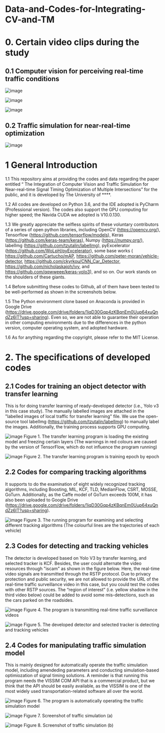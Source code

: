 # Data-and-Codes-for-Integrating-CV-and-TM
# 0. Certain video clips during the study

## 0.1 Computer vision for perceiving real-time traffic conditions

![image](https://github.com/0AnonymousSite0/Codes-and-data-for-integrating-computer-vision-and-traffic-simulation/blob/master/Video%20Clips/Video%20Clip%20(1).gif)

![image](https://github.com/0AnonymousSite0/Codes-and-data-for-integrating-computer-vision-and-traffic-simulation/blob/master/Video%20Clips/Video%20Clip%20(2).gif)

![image](https://github.com/0AnonymousSite0/Codes-and-data-for-integrating-computer-vision-and-traffic-simulation/blob/master/Video%20Clips/Video%20Clip%20(3).gif) 

## 0.2 Traffic simulation for near-real-time optimization

![image](https://github.com/0AnonymousSite0/Codes-and-data-for-integrating-computer-vision-and-traffic-simulation/blob/master/Video%20Clips/Video-Clip-_Traffic-simulation_.gif) 

# 1 General Introduction

1.1 This repository aims at providing the codes and data regarding the paper entitled “ The Integration of Computer Vision and Traffic Simulation for Near-real-time Signal Timing Optimization of Multiple Intersections” for the public, and it is developed by The University of ****.

1.2 All codes are developed on Python 3.6, and the IDE adopted is PyCharm (Professional version). The codes also support the GPU computing for higher speed; the Navida CUDA we adopted is V10.0.130.

1.3 We greatly appreciate the selfless spirits of these voluntary contributors of a series of open python libraries, including 
OpenCV (https://opencv.org/), Tensorflow (https://github.com/tensorflow/models), Keras (https://github.com/keras-team/keras), Numpy (https://numpy.org/), labelImg (https://github.com/tzutalin/labelImg), pyExcelerator (https://github.com/WoLpH/pyExcelerator), some base works ( https://github.com/Cartucho/mAP, https://github.com/peter-moran/vehicle-detector, https://github.com/ckyrkou/CNN_Car_Detector, https://github.com/nicholaskajoh/ivy, and https://github.com/qqwweee/keras-yolo3), and so on. Our work stands on the shoulders of these giants.

1.4 Before submitting these codes to Github, all of them have been tested to be well-performed as shown in the screenshots below.

1.5 The Python environment clone based on Anaconda is provided in Google Drive (https://drive.google.com/drive/folders/1iqD30Gqp4zKBqnEm0Uup64xuQndZz6lT?usp=sharing). Even so, we are not able to guarantee their operation in other computing environments due to the differences in the python version, computer operating system, and adopted hardware.

1.6 As for anything regarding the copyright, please refer to the MIT License.


# 2. The specifications of developed codes


## 2.1 Codes for training an object detector with transfer learning


This is for doing transfer learning of ready-developed detector (i.e., Yolo v3 in this case study). The manually labelled images are attached in the "labelled images of local traffic for transfer learning" file. We use the open-source tool 
labelImg (https://github.com/tzutalin/labelImg) to manually label the images. Additionally, the training process supports GPU computing.

![image](https://github.com/0AnonymousSite0/Codes-and-data-for-integrating-computer-vision-and-traffic-simulation/blob/master/Screenshots/The%20running%20code%20for%20the%20transfer%20learning%20of%20a%20vehicle%20detector%20(1).png)
Figure 1. The transfer learning program is loading the existing model and freezing certain layers (The warnings in red colours are caused by the version of TensorFlow, which do not influence the program running)

![image](https://github.com/0AnonymousSite0/Codes-and-data-for-integrating-computer-vision-and-traffic-simulation/blob/master/Screenshots/The%20running%20code%20for%20the%20transfer%20learning%20of%20a%20vehicle%20detector%20(2).png)
Figure 2. The transfer learning program is training epoch by epoch


## 2.2 Codes for comparing tracking algorithms


It supports to do the examination of eight widely recognized tracking algorithms, including Boosting, MIL, KCF, TLD, MedianFlow, CSRT, MOSSE, GoTurn. Additionally, as the Caffe model of GoTurn exceeds 100M, it has also been uploaded to Google Drive (https://drive.google.com/drive/folders/1iqD30Gqp4zKBqnEm0Uup64xuQndZz6lT?usp=sharing). 

![image](https://github.com/0AnonymousSite0/Codes-and-data-for-integrating-computer-vision-and-traffic-simulation/blob/master/Screenshots/The%20running%20program%20for%20examining%20and%20selecting%20different%20tracking%20algorithms.png)
Figure 3. The running program for examining and selecting different tracking algorithms (The colourful lines are the trajectories of each vehicle)


## 2.3 Codes for detecting and tracking vehicles


The detector is developed based on Yolo V3 by transfer learning, and selected tracker is KCF. Besides, the user could alternate the video resources through "iscam" as shown in the figure below. Here, the real-time video signals are transmitted through the RSTP protocol. Due to privacy protection and public security, we are not allowed to provide the URL of the real-time traffic surveillance video in this case, but you could test the codes with other RSTP sources. The “region of interest” (i.e. yellow shadow in the third video below) could be added to avoid some mis-detections, such as the cars parked on the roadsides.


![image](https://github.com/0AnonymousSite0/Codes-and-data-for-integrating-computer-vision-and-traffic-simulation/blob/master/Screenshots/Transmitting%20and%20receiving%20real-time%20video%20signal.png)
Figure 4. The program is transmitting real-time traffic surveillance videos

![image](https://github.com/0AnonymousSite0/Codes-and-data-for-integrating-computer-vision-and-traffic-simulation/blob/master/Screenshots/The%20program%20is%20detecting%20and%20tracking%20vehicles.png)
Figure 5. The developed detector and selected tracker is detecting and tracking vehicles


## 2.4 Codes for manipulating traffic simulation model


This is mainly designed for automatically operate the traffic simulation model, including amendeding parameters and conducting simulation-based optimiozation of signal timing solutions. A reminder is that running this program needs the VISSIM COM API that is a commercial product, but we think that the API should be easily available, as the VISSIM is one of the most widely used transportation-related software all over the world.


![image](https://github.com/0AnonymousSite0/Codes-and-data-for-integrating-computer-vision-and-traffic-simulation/blob/master/Screenshots/The%20runnning%20codes%20for%20automatically%20operate%20the%20traffic%20simulation%20model.png)
Figure 6. The program is automatically operating the traffic simulation model

![image](https://github.com/0AnonymousSite0/Codes-and-data-for-integrating-computer-vision-and-traffic-simulation/blob/master/Screenshots/Screenshots%20of%20traffic%20simulation%201.png)
Figure 7. Screenshot of traffic simulation (a)

![image](https://github.com/0AnonymousSite0/Codes-and-data-for-integrating-computer-vision-and-traffic-simulation/blob/master/Screenshots/Screenshots%20of%20traffic%20simulation%202.png)
Figure 8. Screenshot of traffic simulation (b)



 
